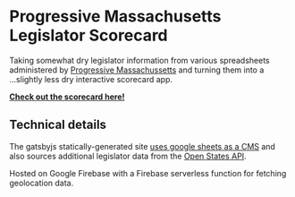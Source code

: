 # Progressive Massachusetts Legislator Scorecard

Taking somewhat dry legislator information from various spreadsheets administered by [Progressive Massachussetts](https://www.progressivemass.com/) and turning them into a ...slightly less dry interactive scorecard app.

[**Check out the scorecard here!**](http://scorecard.progressivemass.com)

## Technical details

The gatsbyjs statically-generated site [uses google sheets as a CMS](https://docs.google.com/spreadsheets/d/17SfLTsqLaoBG8WE5vKHmBY_J6Iz1IFKThm_wAqsHZdg) and also sources additional legislator data from the [Open States API](https://docs.openstates.org/en/latest/api/v2/).

Hosted on Google Firebase with a Firebase serverless function for fetching geolocation data.
